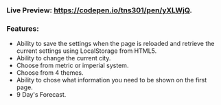 ### Live Preview: https://codepen.io/tns301/pen/yXLWjQ.

### Features:

* Ability to save the settings when the page is reloaded and retrieve the current settings using LocalStorage from HTML5.
* Ability to change the current city.
* Choose from metric or imperial system.
* Choose from 4 themes.
* Ability to chose what information you need to be shown on the first page.
* 9 Day's Forecast.
